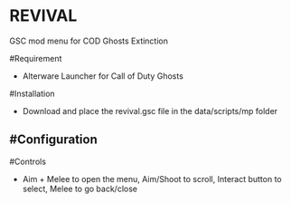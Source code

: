 # REVIVAL
GSC mod menu for COD Ghosts Extinction

#Requirement
- Alterware Launcher for Call of Duty Ghosts

#Installation
- Download and place the revival.gsc file in the data/scripts/mp folder

#Configuration
-

#Controls
- Aim + Melee to open the menu, Aim/Shoot to scroll, Interact button to select, Melee to go back/close
